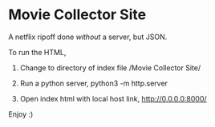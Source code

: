 # Movie Collector Site

A netflix ripoff done *without* a server, but JSON. 

To run the HTML,

1. Change to directory of index file /Movie Collector Site/

2. Run a python server, python3 -m http.server

3. Open index html with local host link, http://0.0.0.0:8000/

Enjoy :)

